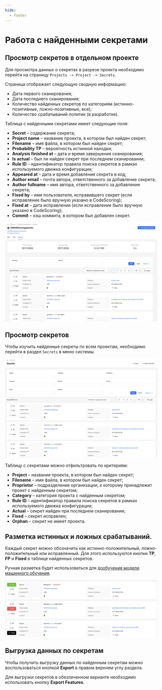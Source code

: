 ```yaml
---
hide:
  - footer
---
```

# Работа с найденными секретами

## Просмотр секретов в отдельном проекте

Для просмотра данных о секретах в разрезе проекта необходимо перейти на страницу `Projects -> Project -> Secrets`.

Страница отображает следующую сводную информацию:

- Дата первого сканирования;
- Дата последнего сканирования;
- Количество найденных секретов по категориям (истинно-позитивные, ложно-позитивные, все);
- Количество срабатываний политик (в разработке).

Таблица с найденными секретами имеет следующие поля:

- **Secret** – содержание секрета;
- **Project name** – название проекта, в котором был найден секрет;
- **Filename** – имя файла, в котором был найден секрет;
- **Probability TP** – вероятность истинной находки;
- **Analysis finished at** – дата и время завершения сканирования;
- **Is actual** – был ли найден секрет при последнем сканировании;
- **Rule ID** – идентификатор правила поиска секретов в рамках используемого движка конфигурации; 
- **Appeared at** – дата и время добавления секрета в код;
- **Author email** – почта автора, ответственного за добавление секрета;
- **Author fullname** – имя автора, ответственного за добавление секрета;
- **Fixed by** – имя пользователя, исправившего секрет (если исправление было вручную указано в CodeScoring);
- **Fixed at** – дата исправления (если исправление было вручную указано в CodeScoring);
- **Commit** – хэш коммита, в котором был добавлен секрет.

![Findings in a project](/assets/img/secrets/findings-project.png)

## Просмотр секретов

Чтобы изучить найденные секреты по всем проектам, необходимо перейти в раздел `Secrets` в меню системы.

![Findings in all proejcts](/assets/img/secrets/findings-all.png)

Таблицу с секретами можно отфильтровать по критериям:

- **Project** – название проекта, в котором был найден секрет;
- **Filename** – имя файла, в котором был найден секрет;
- **Proprietor** – подразделение организации, к которому принадлежит проект с найденным секретом;
- **Category** – категория проекта с найденным секретом;
- **Rule ID** – идентификатор правила поиска секретов в рамках используемого движка конфигурации;
- **Actual** – секрет найден при последнем сканировании;
- **Fixed** – секрет исправлен;
- **Orphan** – секрет не имеет проекта.

## Разметка истинных и ложных срабатываний.

Каждый секрет можно обозначить как истинно-положительный, ложно-положительный или исправленный. Для этого используются кнопки **TP**, **FP** и **Fixed** в таблице найденных секретов.

Ручная разметка будет использоваться для [дообучения модели машинного обучения](/secrets/secrets-model).

![Markup of secrets](/assets/img/secrets/secrets-markup.png)

## Выгрузка данных по секретам

Чтобы получить выгрузку данных по найденным секретам можно воспользоваться кнопкой **Export** в правом верхнем углу раздела.

Для выгрузки секретов в обезличенном варианте необходимо использовать кнопку **Export Features**.
